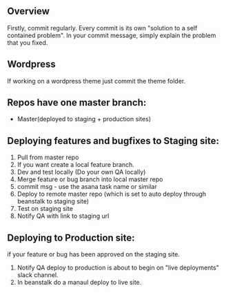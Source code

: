 
## Overview
Firstly, commit regularly. Every commit is its own "solution to a self contained problem". In your commit message, simply explain the problem that you fixed.

## Wordpress
If working on a wordpress theme just commit the theme folder.

## Repos have one master branch: 
  - Master(deployed to staging + production sites) 

## Deploying features and bugfixes to Staging site:
 1. Pull from master repo
 1. If you want create a local feature branch.
 1. Dev and test locally (Do your own QA locally)
 1. Merge feature or bug branch into local master repo
 1. commit msg - use the asana task name or similar
 1. Deploy to remote master repo (which is set to auto deploy through beanstalk to staging site)
 1. Test on staging site
 1. Notify QA with link to staging url
 
## Deploying to Production site:
 if your feature or bug has been approved on the staging site.
 1. Notify QA deploy to production is about to begin on "live deployments" slack channel.
 1. In beanstalk do a manaul deploy to live site.
